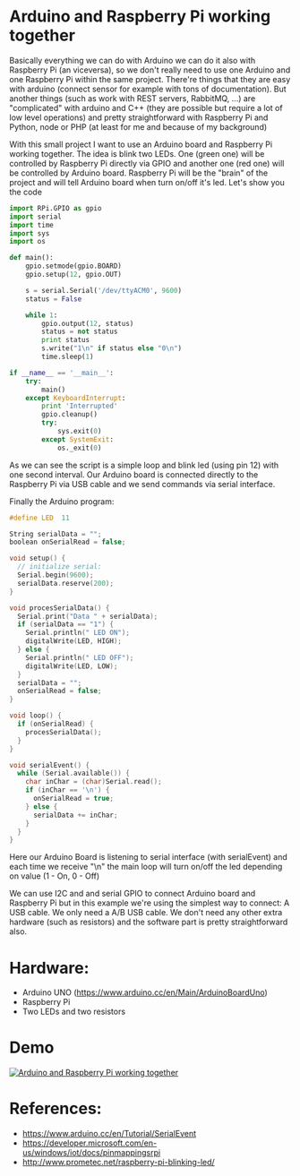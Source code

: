Arduino and Raspberry Pi working together
======

Basically everything we can do with Arduino we can do it also with Raspberry Pi (an viceversa), so we don't really need to use one Arduino and one Raspberry Pi within the same project. There're things that they are easy with arduino (connect sensor for example with tons of documentation). But another things (such as work with REST servers, RabbitMQ, ...) are "complicated" with arduino and C++ (they are possible but require a lot of low level operations) and pretty straightforward with Raspberry Pi and Python, node or PHP (at least for me and because of my background)

With this small project I want to use an Arduino board and Raspberry Pi working together. The idea is blink two LEDs. One (green one) will be controlled by Raspberry Pi directly via GPIO and another one (red one) will be controlled by Arduino board. Raspberry Pi will be the "brain" of the project and will tell Arduino board when turn on/off it's led. Let's show you the code

```python
import RPi.GPIO as gpio
import serial
import time
import sys
import os

def main():
    gpio.setmode(gpio.BOARD)
    gpio.setup(12, gpio.OUT)

    s = serial.Serial('/dev/ttyACM0', 9600)
    status = False

    while 1:
        gpio.output(12, status)
        status = not status
        print status
        s.write("1\n" if status else "0\n")
        time.sleep(1)

if __name__ == '__main__':
    try:
        main()
    except KeyboardInterrupt:
        print 'Interrupted'
        gpio.cleanup()
        try:
            sys.exit(0)
        except SystemExit:
            os._exit(0)
```

As we can see the script is a simple loop and blink led (using pin 12) with one second interval. Our Arduino board is connected directly to the Raspberry Pi via USB cable and we send commands via serial interface.

Finally the Arduino program:
```c
#define LED  11

String serialData = "";
boolean onSerialRead = false; 

void setup() {
  // initialize serial:
  Serial.begin(9600);
  serialData.reserve(200);
}

void procesSerialData() {
  Serial.print("Data " + serialData);
  if (serialData == "1") {    
    Serial.println(" LED ON");
    digitalWrite(LED, HIGH);
  } else {
    Serial.println(" LED OFF");
    digitalWrite(LED, LOW);
  }
  serialData = "";
  onSerialRead = false;
}

void loop() {
  if (onSerialRead) {
    procesSerialData();
  }
}

void serialEvent() {
  while (Serial.available()) {
    char inChar = (char)Serial.read();
    if (inChar == '\n') {
      onSerialRead = true;
    } else {
      serialData += inChar;
    }
  }
}
```

Here our Arduino Board is listening to serial interface (with serialEvent) and each time we receive "\n" the main loop will turn on/off the led depending on value (1 - On, 0 - Off)

We can use I2C and and serial GPIO to connect Arduino board and Raspberry Pi but in this example we're using the simplest way to connect: A USB cable. We only need a A/B USB cable. We don't need any other extra hardware (such as resistors) and the software part is pretty straightforward also.

# Hardware:
* Arduino UNO (https://www.arduino.cc/en/Main/ArduinoBoardUno)
* Raspberry Pi
* Two LEDs and two resistors

# Demo
[![Arduino and Raspberry Pi working together](http://img.youtube.com/vi/jlr8P74OdUk/0.jpg)](https://www.youtube.com/watch?v=jlr8P74OdUk)
# References:
* https://www.arduino.cc/en/Tutorial/SerialEvent
* https://developer.microsoft.com/en-us/windows/iot/docs/pinmappingsrpi
* http://www.prometec.net/raspberry-pi-blinking-led/
